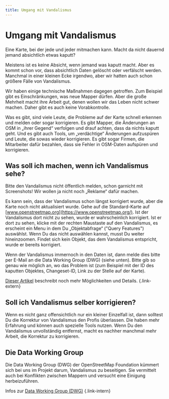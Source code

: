 ```yaml
---
title: Umgang mit Vandalismus
---
```


# Umgang mit Vandalismus

Eine Karte, bei der jede und jeder mitmachen kann. Macht da nicht dauernd jemand
absichtlich etwas kaputt?

Meistens ist es keine Absicht, wenn jemand was kaputt macht. Aber es kommt
schon vor, dass absichtlich Daten gelöscht oder verfälscht werden. Manchmal in
einer kleinen Ecke irgendwo, aber wir hatten auch schon größere Fälle von
Vandalismus.

Wir haben einige technische Maßnahmen dagegen getroffen. Zum Beispiel gibt es
Einschränkungen, was neue Mapper dürfen. Aber die große Mehrheit macht ihre
Arbeit gut, denen wollen wir das Leben nicht schwer machen. Daher gibt es auch
keine Vorabkontrolle.

Was es gibt, sind viele Leute, die Probleme auf der Karte schnell erkennen und
melden oder sogar korrigieren. Es gibt Mapper, die Änderungen an OSM in „ihrer
Gegend“ verfolgen und drauf achten, dass da nichts kaputt geht. Und es gibt
auch Tools, um „verdächtige“ Änderungen aufzuspüren und Leute, die sowas wieder
korrigieren. Es gibt sogar Firmen, die Mitarbeiter dafür bezahlen, dass sie
Fehler in OSM-Daten aufspüren und korrigieren.

## Was soll ich machen, wenn ich Vandalismus sehe?

Bitte den Vandalismus nicht öffentlich melden, schon garnicht mit Screenshots!
Wir wollen ja nicht noch „Reklame“ dafür machen.

Es kann sein, dass der Vandalismus schon längst korrigiert wurde, aber die
Karte noch nicht aktualisiert wurde. Gehe auf die Standard-Karte auf
[www.openstreetmap.org](https://www.openstreetmap.org/). Ist der Vandalismus
dort nicht zu sehen, wurde er wahrscheinlich korrigiert. Ist er dort zu sehen,
klicke mit der rechten Maustaste auf den Vandalismus, es erscheint ein Menu
in dem Du „Objektabfrage“ ("Query Features") auswählst. Wenn Du das nicht
auswählen kannst, musst Du weiter hineinzoomen. Findet sich kein Objekt, das
dem Vandalismus entspricht, wurde er bereits korrigiert.

Wenn der Vandalismus immernoch in den Daten ist, dann melde dies bitte per
E-Mail an die Data Working Group (DWG) (siehe unten). Bitte gib so genau wie
möglich an, wo das Problem ist (zum Beispiel mit der ID des kaputten Objektes,
Changeset-ID, Link zu der Stelle auf der Karte).

[Dieser Artikel](https://community.openstreetmap.org/t/update-13-06-2024-neue-vandalismuswelle-strassen-kreuz-und-quer-teilweise-namen-geandert/113287)
beschreibt noch mehr Möglichkeiten und Details.
{.link-extern}

## Soll ich Vandalismus selber korrigieren?

Wenn es nicht ganz offensichtlich nur ein kleiner Einzelfall ist, dann solltest
Du die Korrektur von Vandalismus den Profis überlassen. Die haben mehr
Erfahrung und können auch spezielle Tools nutzen. Wenn Du den Vandalismus
unvollständig entfernst, macht es nachher manchmal mehr Arbeit, die Korrektur
zu korrigieren.

## Die Data Working Group

Die Data Working Group (DWG) der OpenStreetMap Foundation kümmert sich bei uns
im Projekt darum, Vandalismus zu beseitigen. Sie vermittelt auch bei Konflikten
zwischen Mappern und versucht eine Einigung herbeizuführen.

Infos zur [Data Working Group (DWG)](/community/data-working-group/)
{.link-intern}

